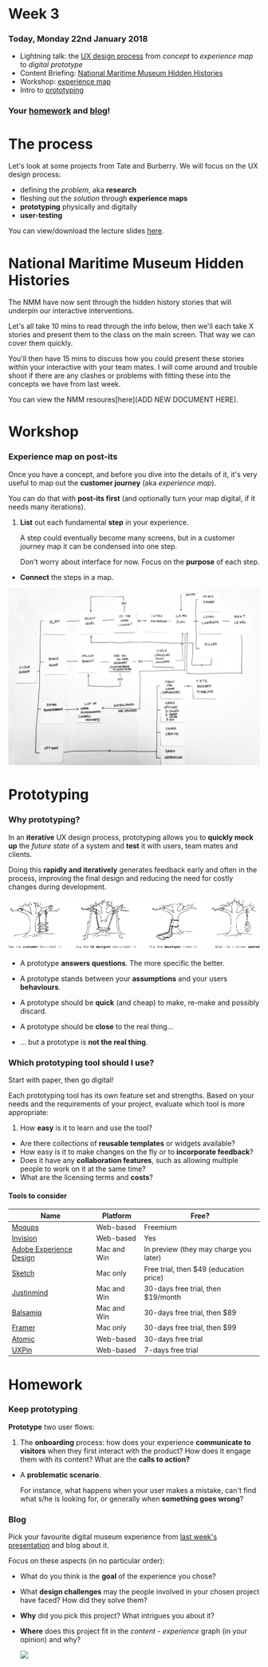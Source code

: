 # Week 3

### Today, Monday 22nd January 2018

* Lightning talk: the [UX design process](#the-process) from *concept* to *experience map* to *digital prototype* 
* Content Briefing: [National Maritime Museum Hidden Histories](#national-maritime-museum-hidden-histories)
* Workshop: [experience map](#experience-map-on-post-its)
* Intro to [prototyping](#prototyping)

### Your [homework](#homework) and [blog](#blog)!


# The process

Let's look at some projects from Tate and Burberry. We will focus on the UX design process: 

- defining the *problem*, aka **research** 
- fleshing out the *solution* through **experience maps**
- **prototyping** physically and digitally 
- **user-testing**

You can view/download the lecture slides [here](UX_Design_&_Prototyping_2018.pdf).


# National Maritime Museum Hidden Histories

The NMM have now sent through the hidden history stories that will underpin our interactive interventions. 

Let's all take 10 mins to read through the info below, then we'll each take X stories and present them to the class on the main screen. That way we can cover them quickly. 

You'll then have 15 mins to discuss how you could present these stories within your interactive with your team mates. I will come around and trouble shoot if there are any clashes or problems with fitting these into the concepts we have from last week. 

You can view the NMM resoures[here](ADD NEW DOCUMENT HERE). 

# Workshop

### Experience map on post-its

Once you have a concept, and before you dive into the details of it, it's very useful to map out the **customer journey** (aka *experience map*).

You can do that with **post-its first** (and optionally turn your map digital, if it needs many iterations). 

1. **List** out each fundamental **step** in your experience.   
  
	A step could eventually become many screens, but in a customer journey map it can be condensed into one step.  
  
	Don't worry about interface for now. Focus on the **purpose** of each step.
* **Connect** the steps in a map.

![](assets/experience-map.jpg)


# Prototyping 

### Why prototyping?

In an **iterative** UX design process, prototyping allows you to **quickly mock up** the *future state* of a system and **test** it with users, team mates and clients. 

Doing this **rapidly and iteratively** generates feedback early and often in the process, improving the final design and reducing the need for costly changes during development.

![](assets/tree-swings.jpg)

* A prototype **answers questions**. The more specific the better.

* A prototype stands between your **assumptions** and your users **behaviours**.

* A prototype should be **quick** (and cheap) to make, re-make and possibly discard.

* A prototype should be **close** to the real thing...

* ... but a prototype is **not the real thing**.

### Which prototyping tool should I use?

Start with paper, then go digital!

Each prototyping tool has its own feature set and strengths. Based on your needs and the requirements of your project, evaluate which tool is more appropriate:

1. How **easy** is it to learn and use the tool?
* Are there collections of **reusable templates** or widgets available?
* How easy is it to make changes on the fly or to **incorporate feedback**?
* Does it have any **collaboration features**, such as allowing multiple people to work on it at the same time?
* What are the licensing terms and **costs**?

#### Tools to consider

Name | Platform | Free?
---- | -------- | -----
[Moqups](https://moqups.com) | Web-based | Freemium
[Invision](http://www.invisionapp.com/) | Web-based | Yes
[Adobe Experience Design](http://www.adobe.com/uk/products/experience-design.html) | Mac and Win | In preview (they may charge you later)
[Sketch](http://www.bohemiancoding.com/sketch/) | Mac only | Free trial, then $49 (education price)
[Justinmind](http://www.justinmind.com) | Mac and Win | 30-days free trial, then $19/month 
[Balsamiq](https://balsamiq.com/products/mockups) | Mac and Win | 30-days free trial, then $89 
[Framer](http://framerjs.com) | Mac only | 30-days free trial, then $99 
[Atomic](https://atomic.io) | Web-based | 30-days free trial
[UXPin](https://www.uxpin.com) | Web-based | 7-days free trial


# Homework

<!---

### Prep formative

Next Monday (January the 30th) you will present your work-in-progress at the NMM. 

Remember, this is a **formative presentation**, which gives you a chance to **get feedback** from the museum experts and **ask questions** to them. 

Talk about your **research**: what you learned from interviewing museum visitors, and what you observed at NMM and/or other museums.

Explain how your concept relates to the interests and needs of your **audience**.

You can use your elevator pitch, concept one-pager, experience map and prototype(s) to describe and visualise your idea.

**Make sure you have some questions to ask to the museum experts**. They're not there to judge you, but to help you make design decision about your idea. Think about how you can you take advantage of their experience and knowledge. What could you ask them? What could they help you with?

--->

### Keep prototyping

**Prototype** two user flows:

1. The **onboarding** process: how does your experience **communicate to visitors** when they first interact with the product? How does it engage them with its content? What are the **calls to action?** 
	
* A **problematic scenario**. 

	For instance, what happens when your user makes a mistake, can't find what s/he is looking for, or generally when **something goes wrong**?

### Blog	

Pick your favourite digital museum experience from [last week's presentation](https://docs.google.com/presentation/d/1vTxxRo03hyqhA3zjIf48S2npBAu4DEDTbVITadu7r9Y/edit?usp=sharing) and blog about it.

Focus on these aspects (in no particular order):

* What do you think is the **goal** of the experience you chose?
* What **design challenges** may the people involved in your chosen project have faced? How did they solve them?
* **Why** did you pick this project? What intrigues you about it?
* **Where** does this project fit in the *content - experience* graph (in your opinion) and why?

	![](../../projects/nmm_hidden_histores/assets/experience-content-graph.png)
